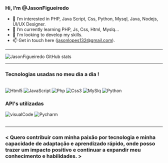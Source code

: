 ### Hi, I’m @JasonFigueiredo
- 👀 I’m interested in PHP, Java Script, Css, Python, Mysql, Java, Nodejs, UI/UX Designer.
- 🌱 I’m currently learning PHP, Js, Css, Html, Myslq...
- 💞️ I'm looking to develop my skills.
- 📫 Get in touch here (jasonlopes132@gmail.com).

<hr>

![JasonFigueiredo GitHub stats](https://github-readme-stats.vercel.app/api?username=JasonFigueiredo&show_icons=true&theme=radical)

<hr>

### Tecnologias usadas no meu dia a dia !

<div style="display: inline_block"><br/>
    <img aling="center" alt="Html5" src="https://img.shields.io/badge/HTML5-E34F26?style=for-the-badge&logo=html5&logoColor=white">
    <img aling="center" alt="JavaScript" src="https://img.shields.io/badge/JavaScript-323330?style=for-the-badge&logo=javascript&logoColor=F7DF1E">
    <img aling="center" alt="Php" src="https://img.shields.io/badge/PHP-777BB4?style=for-the-badge&logo=php&logoColor=white">
    <img aling="center" alt="Css3" src="https://img.shields.io/badge/CSS3-1572B6?style=for-the-badge&logo=css3&logoColor=white">
    <img aling="center" alt="MySlq" src="https://img.shields.io/badge/MySQL-00000F?style=for-the-badge&logo=mysql&logoColor=white">
    <img aling="center" alt="Python" src="https://img.shields.io/badge/Python-3776AB?style=for-the-badge&logo=python&logoColor=white">
</div>

### API's utilizadas
<div>
 <img aling="center" alt="visualCode" src="https://img.shields.io/badge/Visual_Studio_Code-0078D4?style=for-the-badge&logo=visual%20studio%20code&logoColor=white">
 <img aling="center" alt="Pycharm" src="https://img.shields.io/badge/PyCharm-000000.svg?&style=for-the-badge&logo=PyCharm&logoColor=white">
</div>
<br>
<hr>

###  < Quero contribuir com minha paixão por tecnologia e minha capacidade de adaptação e aprendizado rápido, onde posso trazer um impacto positivo e continuar a expandir meu conhecimento e habilidades. >
